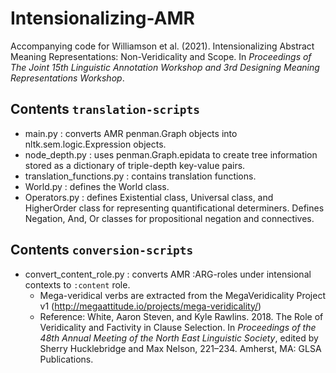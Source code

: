 # Intensionalizing-AMR

Accompanying code for Williamson et al. (2021). Intensionalizing Abstract Meaning Representations: Non-Veridicality and Scope. In _Proceedings of The Joint 15th Linguistic Annotation Workshop and 3rd Designing Meaning Representations Workshop_.

## Contents `translation-scripts`

- main.py : converts AMR penman.Graph objects into nltk.sem.logic.Expression objects.
- node_depth.py : uses penman.Graph.epidata to create tree information stored as a dictionary of triple-depth key-value pairs.
- translation_functions.py : contains translation functions.
- World.py : defines the World class.
- Operators.py : defines Existential class, Universal class, and HigherOrder class for representing quantificational determiners. Defines Negation, And, Or classes for propositional negation and connectives.

## Contents `conversion-scripts`
- convert_content_role.py : converts AMR :ARG-roles under intensional contexts to `:content` role.
     - Mega-veridical verbs are extracted from the MegaVeridicality Project v1 (http://megaattitude.io/projects/mega-veridicality/)
     - Reference: White, Aaron Steven, and Kyle Rawlins. 2018. The Role of Veridicality and Factivity in Clause Selection. In _Proceedings of the 48th Annual Meeting of the North East Linguistic Society_, edited by Sherry Hucklebridge and Max Nelson, 221–234. Amherst, MA: GLSA Publications.



